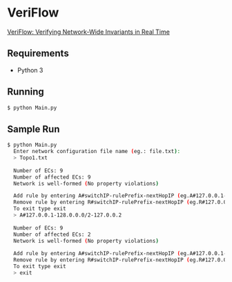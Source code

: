 # VeriFlow

[VeriFlow: Verifying Network-Wide Invariants in Real Time](https://www.usenix.org/system/files/conference/nsdi13/nsdi13-final100.pdf)

## Requirements
  - Python 3
 
## Running


```bash
$ python Main.py
```

## Sample Run

```bash
$ python Main.py
  Enter network configuration file name (eg.: file.txt):
  > Topo1.txt
  
  Number of ECs: 9
  Number of affected ECs: 9
  Network is well-formed (No property violations)

  Add rule by entering A#switchIP-rulePrefix-nextHopIP (eg.A#127.0.0.1-128.0.0.0/2-127.0.0.2)
  Remove rule by entering R#switchIP-rulePrefix-nextHopIP (eg.R#127.0.0.1-128.0.0.0/2-127.0.0.2)
  To exit type exit
  > A#127.0.0.1-128.0.0.0/2-127.0.0.2
  
  Number of ECs: 9
  Number of affected ECs: 2
  Network is well-formed (No property violations)
  
  Add rule by entering A#switchIP-rulePrefix-nextHopIP (eg.A#127.0.0.1-128.0.0.0/2-127.0.0.2)
  Remove rule by entering R#switchIP-rulePrefix-nextHopIP (eg.R#127.0.0.1-128.0.0.0/2-127.0.0.2)
  To exit type exit
  > exit
 ```

  
  
  
  
  


